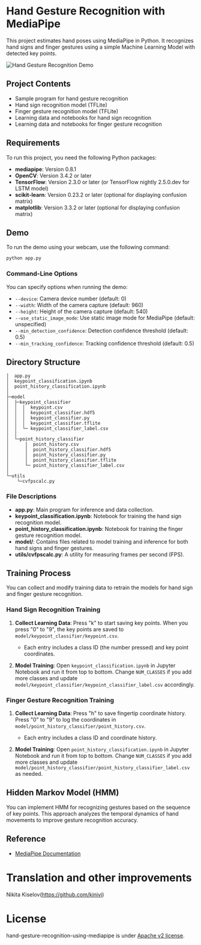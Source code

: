 # Hand Gesture Recognition with MediaPipe

This project estimates hand poses using MediaPipe in Python. It recognizes hand signs and finger gestures using a simple Machine Learning Model with detected key points.

![Hand Gesture Recognition Demo](https://user-images.githubusercontent.com/37477845/102222442-c452cd00-3f26-11eb-93ec-c387c98231be.gif)

## Project Contents
- Sample program for hand gesture recognition
- Hand sign recognition model (TFLite)
- Finger gesture recognition model (TFLite)
- Learning data and notebooks for hand sign recognition
- Learning data and notebooks for finger gesture recognition

## Requirements
To run this project, you need the following Python packages:
- **mediapipe**: Version 0.8.1
- **OpenCV**: Version 3.4.2 or later
- **TensorFlow**: Version 2.3.0 or later (or TensorFlow nightly 2.5.0.dev for LSTM model)
- **scikit-learn**: Version 0.23.2 or later (optional for displaying confusion matrix)
- **matplotlib**: Version 3.3.2 or later (optional for displaying confusion matrix)

## Demo
To run the demo using your webcam, use the following command:
```bash
python app.py
```

### Command-Line Options
You can specify options when running the demo:
- `--device`: Camera device number (default: 0)
- `--width`: Width of the camera capture (default: 960)
- `--height`: Height of the camera capture (default: 540)
- `--use_static_image_mode`: Use static image mode for MediaPipe (default: unspecified)
- `--min_detection_confidence`: Detection confidence threshold (default: 0.5)
- `--min_tracking_confidence`: Tracking confidence threshold (default: 0.5)

## Directory Structure
```
│  app.py
│  keypoint_classification.ipynb
│  point_history_classification.ipynb
│  
├─model
│  ├─keypoint_classifier
│  │  │  keypoint.csv
│  │  │  keypoint_classifier.hdf5
│  │  │  keypoint_classifier.py
│  │  │  keypoint_classifier.tflite
│  │  └─ keypoint_classifier_label.csv
│  │          
│  └─point_history_classifier
│      │  point_history.csv
│      │  point_history_classifier.hdf5
│      │  point_history_classifier.py
│      │  point_history_classifier.tflite
│      └─ point_history_classifier_label.csv
│          
└─utils
    └─cvfpscalc.py
```

### File Descriptions
- **app.py**: Main program for inference and data collection.
- **keypoint_classification.ipynb**: Notebook for training the hand sign recognition model.
- **point_history_classification.ipynb**: Notebook for training the finger gesture recognition model.
- **model/**: Contains files related to model training and inference for both hand signs and finger gestures.
- **utils/cvfpscalc.py**: A utility for measuring frames per second (FPS).

## Training Process
You can collect and modify training data to retrain the models for hand sign and finger gesture recognition.

### Hand Sign Recognition Training
1. **Collect Learning Data**: Press "k" to start saving key points. When you press "0" to "9", the key points are saved to `model/keypoint_classifier/keypoint.csv`. 
   - Each entry includes a class ID (the number pressed) and key point coordinates.
  
2. **Model Training**: Open `keypoint_classification.ipynb` in Jupyter Notebook and run it from top to bottom. Change `NUM_CLASSES` if you add more classes and update `model/keypoint_classifier/keypoint_classifier_label.csv` accordingly.

### Finger Gesture Recognition Training
1. **Collect Learning Data**: Press "h" to save fingertip coordinate history. Press "0" to "9" to log the coordinates in `model/point_history_classifier/point_history.csv`. 
   - Each entry includes a class ID and coordinate history.

2. **Model Training**: Open `point_history_classification.ipynb` in Jupyter Notebook and run it from top to bottom. Change `NUM_CLASSES` if you add more classes and update `model/point_history_classifier/point_history_classifier_label.csv` as needed.

## Hidden Markov Model (HMM)
You can implement HMM for recognizing gestures based on the sequence of key points. This approach analyzes the temporal dynamics of hand movements to improve gesture recognition accuracy.

## Reference
- [MediaPipe Documentation](https://mediapipe.dev/) 

# Translation and other improvements
Nikita Kiselov(https://github.com/kinivi)
 
# License 
hand-gesture-recognition-using-mediapipe is under [Apache v2 license](LICENSE).

